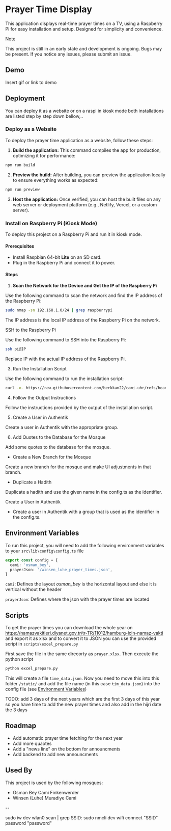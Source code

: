 
# Prayer Time Display

This application displays real-time prayer times on a TV, using a Raspberry Pi for easy installation and setup. Designed for simplicity and convenience.

> [!NOTE]
> This project is still in an early state and development is ongoing. Bugs may be present. If you notice any issues, please submit an issue.


## Demo

Insert gif or link to demo


## Deployment

You can deploy it as a website or on a raspi in kiosk mode both installations are listed step by step down bellow,..

### Deploy as a Website
To deploy the prayer time application as a website, follow these steps:

1. **Build the application:**
This command compiles the app for production, optimizing it for performance:

```bash
npm run build
```

2. **Preview the build:**
After building, you can preview the application locally to ensure everything works as expected:

```bash
npm run preview
```

3. **Host the application:**
Once verified, you can host the built files on any web server or deployment platform (e.g., Netlify, Vercel, or a custom server).

### Install on Raspberry Pi (Kiosk Mode)

To deploy this project on a Raspberry Pi and run it in kiosk mode. 

#### Prerequisites

- Install Raspbian 64-bit **Lite** on an SD card.
- Plug in the Raspberry Pi and connect it to power.

#### Steps

1. **Scan the Network for the Device and Get the IP of the Raspberry Pi**

Use the following command to scan the network and find the IP address of the Raspberry Pi:

```sh
sudo nmap -sn 192.168.1.0/24 | grep raspberrypi
```

The IP address is the local IP address of the Raspberry Pi on the network.

SSH to the Raspberry Pi

Use the following command to SSH into the Raspberry Pi:

```bash
ssh pi@IP
```

Replace IP with the actual IP address of the Raspberry Pi.

3. Run the Installation Script

Use the following command to run the installation script:


```bash
curl -o- https://raw.githubusercontent.com/berkkan22/cami-uhr/refs/heads/main/scripts/init_install.sh | bash
```

4. Follow the Output Instructions

Follow the instructions provided by the output of the installation script.

5. Create a User in Authentik

Create a user in Authentik with the appropriate group.

6. Add Quotes to the Database for the Mosque

Add some quotes to the database for the mosque.

- Create a New Branch for the Mosque

Create a new branch for the mosque and make UI adjustments in that branch.

- Duplicate a Hadith

Duplicate a hadith and use the given name in the config.ts as the identifier.

Create a User in Authentik

- Create a user in Authentik with a group that is used as the identifier in the config.ts.



## Environment Variables

To run this project, you will need to add the following environment variables to your `src\lib\config\config.ts` file

```ts
export const config = {
  cami: 'osman_bey',
  prayerJson: '/winsen_luhe_prayer_times.json',
}
```

`cami`: Defines the layout *osman_bey* is the horizontal layout and else it is vertical without the header

`prayerJson`: Defines where the json with the prayer times are located
## Scripts

To get the prayer times you can download the whole year on https://namazvakitleri.diyanet.gov.tr/tr-TR/11012/hamburg-icin-namaz-vakti and export it as xlsx and to convert it to JSON you can use the provided script in `scripts\excel_prepare.py`

First save the file in the same direcorty as `prayer.xlsx`. Then execute the python script
```bash
python excel_prepare.py
```
This will create a file `time_data.json`. Now you need to move this into this folder `/static/` and add the file name (in this case `tim_data.json`) into the config file (see [Environment Variables](#environment-variables))

TODO: add 3 days of the next years which are the first 3 days of this year so you have time to add the new prayer times and also add in the hijri date the 3 days

## Roadmap

- Add automatic prayer time fetching for the next year
- Add more quaotes 
- Add a "news line" on the bottom for announcments
- Add backend to add new announcments


## Used By

This project is used by the following mosques:

- Osman Bey Cami Finkenwerder
- Winsen (Luhe) Muradiye Cami








--


sudo iw dev wlan0 scan | grep SSID:
sudo nmcli dev wifi connect "SSID" password "password"